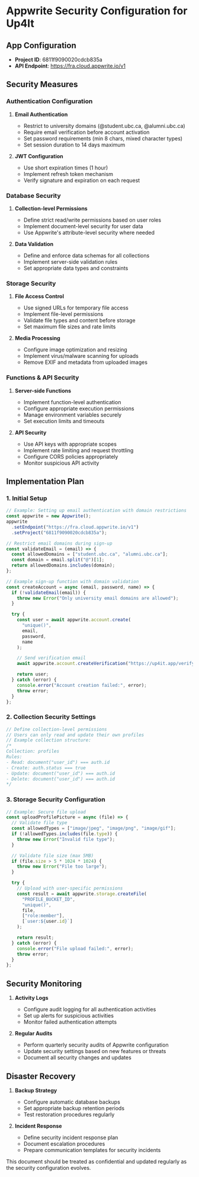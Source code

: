 # Appwrite Security Configuration for Up4It

## App Configuration

- **Project ID**: 6811f9090020cdcb835a
- **API Endpoint**: https://fra.cloud.appwrite.io/v1

## Security Measures

### Authentication Configuration

1. **Email Authentication**

   - Restrict to university domains (@student.ubc.ca, @alumni.ubc.ca)
   - Require email verification before account activation
   - Set password requirements (min 8 chars, mixed character types)
   - Set session duration to 14 days maximum

2. **JWT Configuration**
   - Use short expiration times (1 hour)
   - Implement refresh token mechanism
   - Verify signature and expiration on each request

### Database Security

1. **Collection-level Permissions**

   - Define strict read/write permissions based on user roles
   - Implement document-level security for user data
   - Use Appwrite's attribute-level security where needed

2. **Data Validation**
   - Define and enforce data schemas for all collections
   - Implement server-side validation rules
   - Set appropriate data types and constraints

### Storage Security

1. **File Access Control**

   - Use signed URLs for temporary file access
   - Implement file-level permissions
   - Validate file types and content before storage
   - Set maximum file sizes and rate limits

2. **Media Processing**
   - Configure image optimization and resizing
   - Implement virus/malware scanning for uploads
   - Remove EXIF and metadata from uploaded images

### Functions & API Security

1. **Server-side Functions**

   - Implement function-level authentication
   - Configure appropriate execution permissions
   - Manage environment variables securely
   - Set execution limits and timeouts

2. **API Security**
   - Use API keys with appropriate scopes
   - Implement rate limiting and request throttling
   - Configure CORS policies appropriately
   - Monitor suspicious API activity

## Implementation Plan

### 1. Initial Setup

```javascript
// Example: Setting up email authentication with domain restrictions
const appwrite = new Appwrite();
appwrite
  .setEndpoint("https://fra.cloud.appwrite.io/v1")
  .setProject("6811f9090020cdcb835a");

// Restrict email domains during sign-up
const validateEmail = (email) => {
  const allowedDomains = ["student.ubc.ca", "alumni.ubc.ca"];
  const domain = email.split("@")[1];
  return allowedDomains.includes(domain);
};

// Example sign-up function with domain validation
const createAccount = async (email, password, name) => {
  if (!validateEmail(email)) {
    throw new Error("Only university email domains are allowed");
  }

  try {
    const user = await appwrite.account.create(
      "unique()",
      email,
      password,
      name
    );

    // Send verification email
    await appwrite.account.createVerification("https://up4it.app/verify-email");

    return user;
  } catch (error) {
    console.error("Account creation failed:", error);
    throw error;
  }
};
```

### 2. Collection Security Settings

```javascript
// Define collection-level permissions
// Users can only read and update their own profiles
// Example collection structure:
/*
Collection: profiles
Rules:
- Read: document("user_id") === auth.id
- Create: auth.status === true
- Update: document("user_id") === auth.id
- Delete: document("user_id") === auth.id
*/
```

### 3. Storage Security Configuration

```javascript
// Example: Secure file upload
const uploadProfilePicture = async (file) => {
  // Validate file type
  const allowedTypes = ["image/jpeg", "image/png", "image/gif"];
  if (!allowedTypes.includes(file.type)) {
    throw new Error("Invalid file type");
  }

  // Validate file size (max 5MB)
  if (file.size > 5 * 1024 * 1024) {
    throw new Error("File too large");
  }

  try {
    // Upload with user-specific permissions
    const result = await appwrite.storage.createFile(
      "PROFILE_BUCKET_ID",
      "unique()",
      file,
      ["role:member"],
      [`user:${user.id}`]
    );

    return result;
  } catch (error) {
    console.error("File upload failed:", error);
    throw error;
  }
};
```

## Security Monitoring

1. **Activity Logs**

   - Configure audit logging for all authentication activities
   - Set up alerts for suspicious activities
   - Monitor failed authentication attempts

2. **Regular Audits**
   - Perform quarterly security audits of Appwrite configuration
   - Update security settings based on new features or threats
   - Document all security changes and updates

## Disaster Recovery

1. **Backup Strategy**

   - Configure automatic database backups
   - Set appropriate backup retention periods
   - Test restoration procedures regularly

2. **Incident Response**
   - Define security incident response plan
   - Document escalation procedures
   - Prepare communication templates for security incidents

This document should be treated as confidential and updated regularly as the security configuration evolves.
